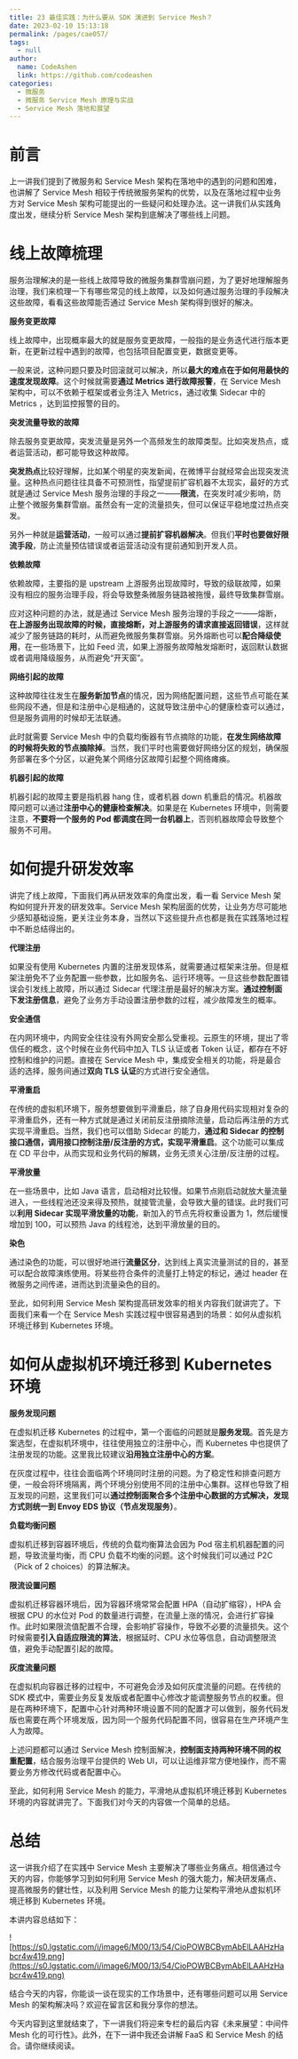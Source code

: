 ```yaml
---
title: 23 最佳实践：为什么要从 SDK 演进到 Service Mesh？
date: 2023-02-10 15:13:18
permalink: /pages/cae057/
tags: 
  - null
author: 
  name: CodeAshen
  link: https://github.com/codeashen
categories: 
  - 微服务
  - 微服务 Service Mesh 原理与实战
  - Service Mesh 落地和展望
---
```



# 前言

上一讲我们提到了微服务和 Service Mesh 架构在落地中的遇到的问题和困难，也讲解了 Service Mesh 相较于传统微服务架构的优势，以及在落地过程中业务方对 Service Mesh 架构可能提出的一些疑问和处理办法。这一讲我们从实践角度出发，继续分析 Service Mesh 架构到底解决了哪些线上问题。

# 线上故障梳理

服务治理解决的是一些线上故障导致的微服务集群雪崩问题，为了更好地理解服务治理，我们来梳理一下有哪些常见的线上故障，以及如何通过服务治理的手段解决这些故障，看看这些故障能否通过 Service Mesh 架构得到很好的解决。

**服务变更故障**

线上故障中，出现概率最大的就是服务变更故障，一般指的是业务迭代进行版本更新，在更新过程中遇到的故障，也包括项目配置变更，数据变更等。

一般来说，这种问题只要及时回滚就可以解决，所以**最大的难点在于如何用最快的速度发现故障**。这个时候就需要**通过 Metrics 进行故障报警**，在 Service Mesh 架构中，可以不依赖于框架或者业务注入 Metrics，通过收集 Sidecar 中的 Metrics ，达到监控报警的目的。

**突发流量导致的故障**

除去服务变更故障，突发流量是另外一个高频发生的故障类型。比如突发热点，或者运营活动，都可能导致这种故障。

**突发热点**比较好理解，比如某个明星的突发新闻，在微博平台就经常会出现突发流量。这种热点问题往往具备不可预测性，指望提前扩容机器不太现实，最好的方式就是通过 Service Mesh 服务治理的手段之一——**限流**，在突发时减少影响，防止整个微服务集群雪崩。虽然会有一定的流量损失，但可以保证平稳地度过热点突发。

另外一种就是**运营活动**，一般可以通过**提前扩容机器解决**。但我们**平时也要做好限流手段**，防止流量预估错误或者运营活动没有提前通知到开发人员。

**依赖故障**

依赖故障，主要指的是 upstream 上游服务出现故障时，导致的级联故障，如果没有相应的服务治理手段，将会导致整条微服务链路被拖慢，最终导致集群雪崩。

应对这种问题的办法，就是通过 Service Mesh 服务治理的手段之一——熔断，**在上游服务出现故障的时候，直接熔断，对上游服务的请求直接返回错误**，这样就减少了服务链路的耗时，从而避免微服务集群雪崩。另外熔断也可以**配合降级使用**，在一些场景下，比如 Feed 流，如果上游服务故障触发熔断时，返回默认数据或者调用降级服务，从而避免“开天窗”。

**网络引起的故障**

这种故障往往发生在**服务新加节点**的情况，因为网络配置问题，这些节点可能在某些网段不通，但是和注册中心是相通的，这就导致注册中心的健康检查可以通过，但是服务调用的时候却无法联通。

此时就需要 Service Mesh 中的负载均衡器有节点摘除的功能，**在发生网络故障的时候将失败的节点摘除掉**。当然，我们平时也需要做好网络分区的规划，确保服务部署在多个分区，以避免某个网络分区故障引起整个网络瘫痪。

**机器引起的故障**

机器引起的故障主要是指机器 hang 住，或者机器 down 机重启的情况。机器故障问题可以通过**注册中心的健康检查解决**。如果是在 Kubernetes 环境中，则需要注意，**不要将一个服务的 Pod 都调度在同一台机器上**，否则机器故障会导致整个服务不可用。

# 如何提升研发效率

讲完了线上故障，下面我们再从研发效率的角度出发，看一看 Service Mesh 架构如何提升开发的研发效率。Service Mesh 架构层面的优势，让业务方尽可能地少感知基础设施，更关注业务本身，当然以下这些提升点也都是我在实践落地过程中不断总结得出的。

**代理注册**

如果没有使用 Kubernetes 内置的注册发现体系，就需要通过框架来注册。但是框架注册免不了业务配置一些参数，比如服务名、运行环境等。一旦这些参数配置错误会引发线上故障，所以通过 Sidecar 代理注册是最好的解决方案。**通过控制面下发注册信息**，避免了业务方手动设置注册参数的过程，减少故障发生的概率。

**安全通信**

在内网环境中，内网安全往往没有外网安全那么受重视。云原生的环境，提出了零信任的概念，这个时候在业务代码中加入 TLS 认证或者 Token 认证，都存在不好控制和维护的问题。直接在 Service Mesh 中，集成安全相关的功能，将是最合适的选择，服务间通过**双向 TLS 认证**的方式进行安全通信。

**平滑重启**

在传统的虚拟机环境下，服务想要做到平滑重启，除了自身用代码实现相对复杂的平滑重启外，还有一种方式就是通过关闭前反注册摘除流量，启动后再注册的方式实现平滑重启。当然，我们也可以借助 Sidecar 的能力，**通过和 Sidecar 的控制接口通信，调用接口控制注册/反注册的方式，实现平滑重启**。这个功能可以集成在 CD 平台中，从而实现和业务代码的解耦，业务无须关心注册/反注册的过程。

**平滑放量**

在一些场景中，比如 Java 语言，启动相对比较慢。如果节点刚启动就放大量流量进入，一些线程池还没来得及预热，就接管流量，会导致大量的错误。此时我们可以**利用 Sidecar 实现平滑放量的功能**，新加入的节点先将权重设置为 1，然后缓慢增加到 100，可以预热 Java 的线程池，达到平滑放量的目的。

**染色**

通过染色的功能，可以很好地进行**流量区分**，达到线上真实流量测试的目的，甚至可以配合故障演练使用。将某些符合条件的流量打上特定的标记，通过 header 在微服务之间传递，进而达到流量染色的目的。

至此，如何利用 Service Mesh 架构提高研发效率的相关内容我们就讲完了。下面我们来看一个在 Service Mesh 实践过程中很容易遇到的场景：如何从虚拟机环境迁移到 Kubernetes 环境。

# 如何从虚拟机环境迁移到 Kubernetes 环境

**服务发现问题**

在虚拟机迁移 Kubernetes 的过程中，第一个面临的问题就是**服务发现**。首先是方案选型，在虚拟机环境中，往往使用独立的注册中心，而 Kubernetes 中也提供了注册发现的功能。这里我比较建议**沿用独立注册中心的方案**。

在灰度过程中，往往会面临两个环境同时注册的问题。为了稳定性和排查问题方便，一般会将环境隔离，两个环境分别使用不同的注册中心集群。这样也导致了相互发现的问题，这里我们可以**通过控制面聚合多个注册中心数据的方式解决，发现方式则统一到 Envoy EDS 协议（节点发现服务）**。

**负载均衡问题**

虚拟机迁移到容器环境后，传统的负载均衡算法会因为 Pod 宿主机机器配置的问题，导致流量均衡，而 CPU 负载不均衡的问题。这个时候我们可以通过 P2C（Pick of 2 choices）的算法解决。

**限流设置问题**

虚拟机迁移容器环境后，因为容器环境常常会配置 HPA（自动扩缩容），HPA 会根据 CPU 的水位对 Pod 的数量进行调整，在流量上涨的情况，会进行扩容操作。此时如果限流值配置不合理，会影响扩容操作，导致不必要的流量损失。这个时候需要**引入自适应限流的算法**，根据延时、CPU 水位等信息，自动调整限流值，避免手动配置引起的故障。

**灰度流量问题**

在虚拟机向容器迁移的过程中，不可避免会涉及如何灰度流量的问题。在传统的 SDK 模式中，需要业务反复发版或者配置中心修改才能调整服务节点的权重。但是在两种环境下，配置中心针对两种环境设置不同的配置才可以做到，服务代码发版也需要在两个环境发版，因为同一个服务代码配置不同，很容易在生产环境产生人为故障。

上述问题都可以通过 Service Mesh 控制面解决，**控制面支持两种环境不同的权重配置**，结合服务治理平台提供的 Web UI，可以让运维非常方便地操作，而不需要业务方修改代码或者配置中心。

至此，如何利用 Service Mesh 的能力，平滑地从虚拟机环境迁移到 Kubernetes 环境的内容就讲完了。下面我们对今天的内容做一个简单的总结。

# 总结

这一讲我介绍了在实践中 Service Mesh 主要解决了哪些业务痛点。相信通过今天的内容，你能够学习到如何利用 Service Mesh 的强大能力，解决研发痛点、提高微服务的健壮性，以及利用 Service Mesh 的能力让架构平滑地从虚拟机环境迁移到 Kubernetes 环境。

本讲内容总结如下：

![https://s0.lgstatic.com/i/image6/M00/13/54/CioPOWBCBymAbElLAAHzHabcr4w419.png](https://s0.lgstatic.com/i/image6/M00/13/54/CioPOWBCBymAbElLAAHzHabcr4w419.png)

结合今天的内容，你能谈一谈在现实的工作场景中，还有哪些问题可以用 Service Mesh 的架构解决吗？欢迎在留言区和我分享你的想法。

今天内容到这里就结束了，下一讲我们将迎来专栏的最后内容《未来展望：中间件 Mesh 化的可行性》。此外，在下一讲中我还会讲解 FaaS 和 Service Mesh 的结合。请你继续阅读。